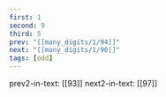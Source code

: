 ```yaml
---
first: 1
second: 9
third: 5
prev: "[[many_digits/1/94]]"
next: "[[many_digits/1/96]]"
tags: [odd]
---
```

prev2-in-text: [[93]]
next2-in-text: [[97]]
